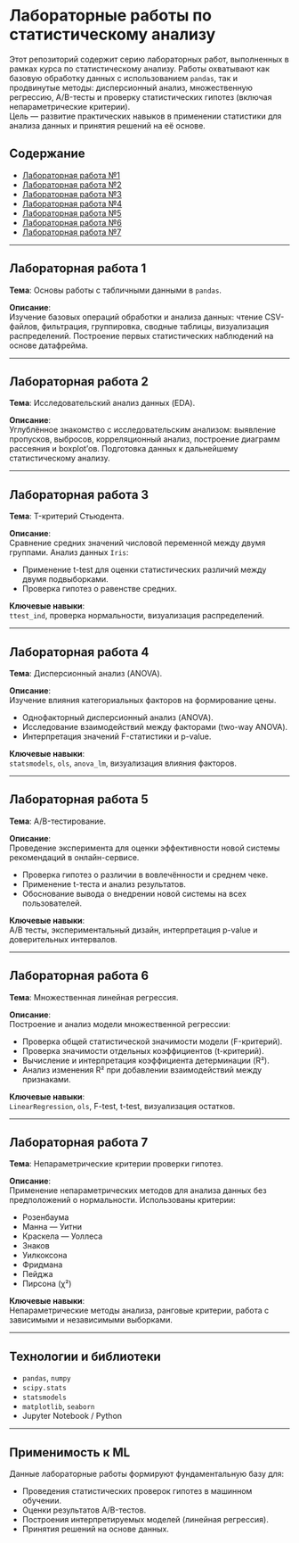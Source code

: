 # Лабораторные работы по статистическому анализу

Этот репозиторий содержит серию лабораторных работ, выполненных в рамках курса по статистическому анализу. Работы охватывают как базовую обработку данных с использованием `pandas`, так и продвинутые методы: дисперсионный анализ, множественную регрессию, A/B-тесты и проверку статистических гипотез (включая непараметрические критерии).  
Цель — развитие практических навыков в применении статистики для анализа данных и принятия решений на её основе.

## Содержание

- [Лабораторная работа №1](#лабораторная-работа-1)
- [Лабораторная работа №2](#лабораторная-работа-2)
- [Лабораторная работа №3](#лабораторная-работа-3)
- [Лабораторная работа №4](#лабораторная-работа-4)
- [Лабораторная работа №5](#лабораторная-работа-5)
- [Лабораторная работа №6](#лабораторная-работа-6)
- [Лабораторная работа №7](#лабораторная-работа-7)

---

## Лабораторная работа 1

**Тема**: Основы работы с табличными данными в `pandas`.

**Описание**:  
Изучение базовых операций обработки и анализа данных: чтение CSV-файлов, фильтрация, группировка, сводные таблицы, визуализация распределений. Построение первых статистических наблюдений на основе датафрейма.

---

## Лабораторная работа 2

**Тема**: Исследовательский анализ данных (EDA).

**Описание**:  
Углублённое знакомство с исследовательским анализом: выявление пропусков, выбросов, корреляционный анализ, построение диаграмм рассеяния и boxplot’ов. Подготовка данных к дальнейшему статистическому анализу.

---

## Лабораторная работа 3

**Тема**: T-критерий Стьюдента.

**Описание**:  
Сравнение средних значений числовой переменной между двумя группами. Анализ данных `Iris`:  
- Применение t-test для оценки статистических различий между двумя подвыборками.  
- Проверка гипотез о равенстве средних.

**Ключевые навыки**:  
`ttest_ind`, проверка нормальности, визуализация распределений.

---

## Лабораторная работа 4

**Тема**: Дисперсионный анализ (ANOVA).

**Описание**:  
Изучение влияния категориальных факторов на формирование цены.  
- Однофакторный дисперсионный анализ (ANOVA).  
- Исследование взаимодействий между факторами (two-way ANOVA).  
- Интерпретация значений F-статистики и p-value.

**Ключевые навыки**:  
`statsmodels`, `ols`, `anova_lm`, визуализация влияния факторов.

---

## Лабораторная работа 5

**Тема**: A/B-тестирование.

**Описание**:  
Проведение эксперимента для оценки эффективности новой системы рекомендаций в онлайн-сервисе.  
- Проверка гипотез о различии в вовлечённости и среднем чеке.  
- Применение t-теста и анализ результатов.  
- Обоснование вывода о внедрении новой системы на всех пользователей.

**Ключевые навыки**:  
A/B тесты, экспериментальный дизайн, интерпретация p-value и доверительных интервалов.

---

## Лабораторная работа 6

**Тема**: Множественная линейная регрессия.

**Описание**:  
Построение и анализ модели множественной регрессии:
- Проверка общей статистической значимости модели (F-критерий).  
- Проверка значимости отдельных коэффициентов (t-критерий).  
- Вычисление и интерпретация коэффициента детерминации (R²).  
- Анализ изменения R² при добавлении взаимодействий между признаками.

**Ключевые навыки**:  
`LinearRegression`, `ols`, F-test, t-test, визуализация остатков.

---

## Лабораторная работа 7

**Тема**: Непараметрические критерии проверки гипотез.

**Описание**:  
Применение непараметрических методов для анализа данных без предположений о нормальности. Использованы критерии:
- Розенбаума  
- Манна — Уитни  
- Краскела — Уоллеса  
- Знаков  
- Уилкоксона  
- Фридмана  
- Пейджа  
- Пирсона (χ²)

**Ключевые навыки**:  
Непараметрические методы анализа, ранговые критерии, работа с зависимыми и независимыми выборками.

---

## Технологии и библиотеки

- `pandas`, `numpy`
- `scipy.stats`
- `statsmodels`
- `matplotlib`, `seaborn`
- Jupyter Notebook / Python

---

## Применимость к ML

Данные лабораторные работы формируют фундаментальную базу для:
- Проведения статистических проверок гипотез в машинном обучении.
- Оценки результатов A/B-тестов.
- Построения интерпретируемых моделей (линейная регрессия).
- Принятия решений на основе данных.

